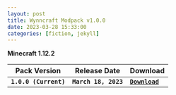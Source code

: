 ```yaml
---
layout: post
title: Wynncraft Modpack v1.0.0
date: 2023-03-28 15:33:00
categories: [fiction, jekyll]
---
```


**Minecraft 1.12.2**

| Pack Version | Release Date | Download |
| --- | --- | --- |
| **`1.0.0 (Current)`** | **`March 18, 2023`** | [**`Download`**](https://github.com/CVXSL/Wynncraft-Modpack/releases/download/1.0.0/Wynncraft.Modpack-1.0.0.zip) |

<!--
<details>
<summary>Show all versions</summary>
<p>
| Pack Version | Release Date | Download |
| --- | --- | --- |
| **`1.0.0`** | **`March 18, 2023`** | [**`Download`**]() |
</p>
</details>
-->